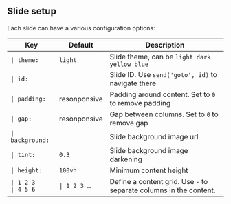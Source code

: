 ## Slide setup

Each slide can have a various configuration options:

Key | Default | Description
---|---|---
`\| theme:`|`light`|Slide theme, can be `light dark yellow blue`
`\| id:`||Slide ID. Use `send('goto', id)` to navigate there
`\| padding:`|resonponsive|Padding around content. Set to `0` to remove padding 
`\| gap:`|resonponsive|Gap between columns. Set to `0` to remove gap 
`\| background:`||Slide background image url
`\| tint:`|`0.3`|Slide background image darkening
`\| height:`|`100vh`|Minimum content height
`\| 1 2 3`<br>`\| 4 5 6`|`\| 1 2 3 …`|Define a content grid. Use `-` to separate columns in the content.

















